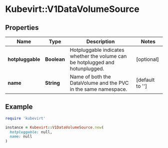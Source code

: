 # Kubevirt::V1DataVolumeSource

## Properties

| Name | Type | Description | Notes |
| ---- | ---- | ----------- | ----- |
| **hotpluggable** | **Boolean** | Hotpluggable indicates whether the volume can be hotplugged and hotunplugged. | [optional] |
| **name** | **String** | Name of both the DataVolume and the PVC in the same namespace. | [default to &#39;&#39;] |

## Example

```ruby
require 'kubevirt'

instance = Kubevirt::V1DataVolumeSource.new(
  hotpluggable: null,
  name: null
)
```

